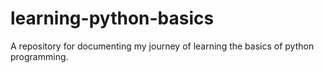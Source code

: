 # learning-python-basics
A repository for documenting my journey of learning the basics of python programming.
